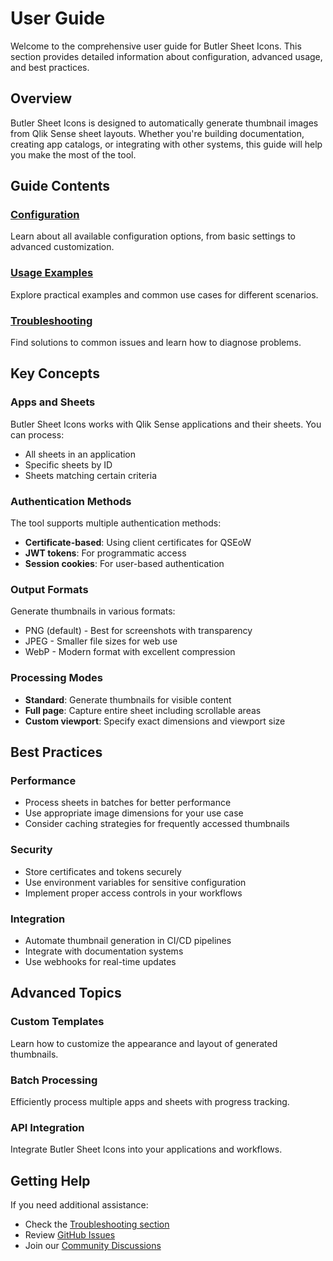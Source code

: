 # User Guide

Welcome to the comprehensive user guide for Butler Sheet Icons. This section provides detailed information about configuration, advanced usage, and best practices.

## Overview

Butler Sheet Icons is designed to automatically generate thumbnail images from Qlik Sense sheet layouts. Whether you're building documentation, creating app catalogs, or integrating with other systems, this guide will help you make the most of the tool.

## Guide Contents

### [Configuration](/guide/configuration)
Learn about all available configuration options, from basic settings to advanced customization.

### [Usage Examples](/guide/examples)  
Explore practical examples and common use cases for different scenarios.

### [Troubleshooting](/guide/troubleshooting)
Find solutions to common issues and learn how to diagnose problems.

## Key Concepts

### Apps and Sheets
Butler Sheet Icons works with Qlik Sense applications and their sheets. You can process:
- All sheets in an application
- Specific sheets by ID
- Sheets matching certain criteria

### Authentication Methods
The tool supports multiple authentication methods:
- **Certificate-based**: Using client certificates for QSEoW
- **JWT tokens**: For programmatic access
- **Session cookies**: For user-based authentication

### Output Formats
Generate thumbnails in various formats:
- PNG (default) - Best for screenshots with transparency
- JPEG - Smaller file sizes for web use
- WebP - Modern format with excellent compression

### Processing Modes
- **Standard**: Generate thumbnails for visible content
- **Full page**: Capture entire sheet including scrollable areas
- **Custom viewport**: Specify exact dimensions and viewport size

## Best Practices

### Performance
- Process sheets in batches for better performance
- Use appropriate image dimensions for your use case
- Consider caching strategies for frequently accessed thumbnails

### Security
- Store certificates and tokens securely
- Use environment variables for sensitive configuration
- Implement proper access controls in your workflows

### Integration
- Automate thumbnail generation in CI/CD pipelines
- Integrate with documentation systems
- Use webhooks for real-time updates

## Advanced Topics

### Custom Templates
Learn how to customize the appearance and layout of generated thumbnails.

### Batch Processing
Efficiently process multiple apps and sheets with progress tracking.

### API Integration
Integrate Butler Sheet Icons into your applications and workflows.

## Getting Help

If you need additional assistance:
- Check the [Troubleshooting section](/guide/troubleshooting)
- Review [GitHub Issues](https://github.com/ptarmiganlabs/butler-sheet-icons/issues)
- Join our [Community Discussions](https://github.com/ptarmiganlabs/butler-sheet-icons/discussions)